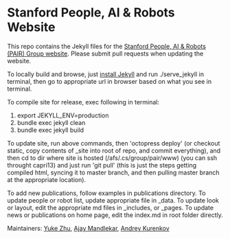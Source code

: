 # Stanford People, AI & Robots Website

This repo contains the Jekyll files for the [Stanford People, AI & Robots (PAIR) Group website](https://pair.stanford.edu). Please submit pull requests when updating the website.

To locally build and browse, just [install Jekyll](https://jekyllrb.com/docs/installation/) and run ./serve_jekyll in terminal, then go to appropriate url in browser based on what you see in terminal.

To compile site for release, exec following in  terminal:
1. export JEKYLL_ENV=production 
2. bundle exec jekyll clean
3. bundle exec jekyll build

To update site, run above commands, then 'octopress deploy' (or checkout static, copy contents of _site into root of repo, and commit everything), and then cd to dir where site is hosted (/afs/.cs/group/pair/www)  (you can ssh throught capri13) and just run 'git pull' (this is just the steps getting compiled html, syncing it to master branch, and then pulling master branch at the appropriate location).

To add new publications, follow examples in publications directory. To update people or robot list, update appropriate file in \_data. To update look or layout, edit the appropriate md files in \_includes, or \_pages. To update news or publications on home page, edit the index.md in root folder directly.

Maintainers: [Yuke Zhu](https://web.stanford.edu/~yukez/), [Ajay Mandlekar](http://web.stanford.edu/~amandlek/), [Andrey Kurenkov](http://www.andreykurenkov.com/)
